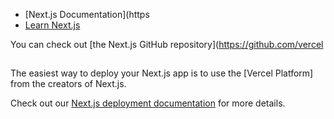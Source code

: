 


- [Next.js Documentation](https
- [Learn Next.js](https://nextjs.org/learn) 

You can check out [the Next.js GitHub repository](https://github.com/vercel

## 

The easiest way to deploy your Next.js app is to use the [Vercel Platform] from the creators of Next.js.

Check out our [Next.js deployment documentation](https://nextjs.org/docs/deployment) for more details.
